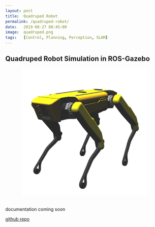 ```yaml
---
layout: post
title:  Quadruped Robot
permalink: /quadruped-robot/
date:   2019-08-27 08:45:00
image:  quadruped.png
tags:   [Control, Planning, Perception, SLAM]
---
```

## Quadruped Robot Simulation in ROS-Gazebo

<center><img src="/img/quadruped.png" alt="Robot Dog" height="400" width="400"></center>
<br>

documentation coming soon

[github repo](https://github.com/ashwathkart/quadruped-robot.git)